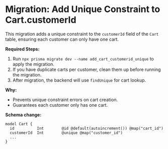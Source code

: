 # Migration: Add Unique Constraint to Cart.customerId

This migration adds a unique constraint to the `customerId` field of the `Cart` table, ensuring each customer can only have one cart.

**Required Steps:**
1. Run `npx prisma migrate dev --name add_cart_customerid_unique` to apply the migration.
2. If you have duplicate carts per customer, clean them up before running the migration.
3. After migration, the backend will use `findUnique` for cart lookup.

**Why:**
- Prevents unique constraint errors on cart creation.
- Guarantees each customer only has one cart.

**Schema change:**
```
model Cart {
  id          Int        @id @default(autoincrement()) @map("cart_id")
  customerId  Int        @unique @map("customer_id")
  ...
}
```
